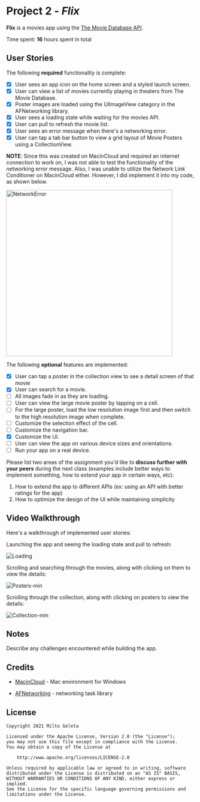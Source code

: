 # Project 2 - *Flix*

**Flix** is a movies app using the [The Movie Database API](http://docs.themoviedb.apiary.io/#).

Time spent: **16** hours spent in total

## User Stories

The following **required** functionality is complete:

- [X] User sees an app icon on the home screen and a styled launch screen.
- [X] User can view a list of movies currently playing in theaters from The Movie Database.
- [X] Poster images are loaded using the UIImageView category in the AFNetworking library.
- [X] User sees a loading state while waiting for the movies API.
- [X] User can pull to refresh the movie list.
- [x] User sees an error message when there's a networking error.
- [x] User can tap a tab bar button to view a grid layout of Movie Posters using a CollectionView.

**NOTE**: Since this was created on MacinCloud and required an internet connection to work on, I was not able to test the functionality of the 
networking error message. Also, I was unable to utilize the Network Link Conditioner on MacinCloud either. 
However, I did implement it into my code, as shown below. 

<img width="443" alt="NetworkError" src="https://user-images.githubusercontent.com/65626248/123491581-013e0180-d5e5-11eb-84e7-dc7e1049befb.PNG">


The following **optional** features are implemented:

- [x] User can tap a poster in the collection view to see a detail screen of that movie
- [x] User can search for a movie.
- [ ] All images fade in as they are loading.
- [ ] User can view the large movie poster by tapping on a cell.
- [ ] For the large poster, load the low resolution image first and then switch to the high resolution image when complete.
- [ ] Customize the selection effect of the cell.
- [ ] Customize the navigation bar.
- [x] Customize the UI.
- [ ] User can view the app on various device sizes and orientations.
- [ ] Run your app on a real device.

Please list two areas of the assignment you'd like to **discuss further with your peers** during the next class (examples include better ways to implement something, how to extend your app in certain ways, etc):

1. How to extend the app to different APIs (ex: using an API with better ratings for the app)
2. How to optimize the design of the UI while maintaining simplicity

## Video Walkthrough

Here's a walkthrough of implemented user stories:

Launching the app and seeing the loading state and pull to refresh:

![Loading](https://user-images.githubusercontent.com/65626248/123491240-431a7800-d5e4-11eb-8056-7a782a9857fa.gif)

Scrolling and searching through the movies, along with clicking on them to view the details:

![Posters-min](https://user-images.githubusercontent.com/65626248/123491062-cb4c4d80-d5e3-11eb-9ed6-f08474016060.gif)

Scrolling through the collection, along with clicking on posters to view the details:

![Collection-min](https://user-images.githubusercontent.com/65626248/123491191-267e4000-d5e4-11eb-86dc-3b8cbb7cbd7c.gif)


## Notes

Describe any challenges encountered while building the app.

## Credits

- [MacinCloud](https://www.macincloud.com/) - Mac environment for Windows

- [AFNetworking](https://github.com/AFNetworking/AFNetworking) - networking task library

## License

    Copyright 2021 Milto Geleta

    Licensed under the Apache License, Version 2.0 (the "License");
    you may not use this file except in compliance with the License.
    You may obtain a copy of the License at

        http://www.apache.org/licenses/LICENSE-2.0

    Unless required by applicable law or agreed to in writing, software
    distributed under the License is distributed on an "AS IS" BASIS,
    WITHOUT WARRANTIES OR CONDITIONS OF ANY KIND, either express or implied.
    See the License for the specific language governing permissions and
    limitations under the License.
